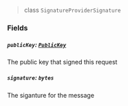 > class `SignatureProviderSignature`

### Fields

##### `publicKey`: [`PublicKey`](reference/cryptography/PublicKey.md)

The public key that signed this request

##### `signature`: `bytes`

The siganture for the message
